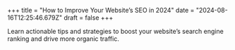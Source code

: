 +++
title = "How to Improve Your Website’s SEO in 2024"
date = "2024-08-16T12:25:46.679Z"
draft = false
+++

  Learn actionable tips and strategies to boost your website’s search engine ranking and drive more organic traffic.
        